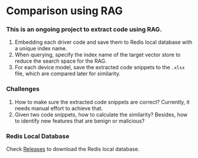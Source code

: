 # Comparison using RAG

### This is an ongoing project to extract code using RAG.

1. Embedding each driver code and save them to Redis local database with a unique index name.
2. When querying, specify the index name of the target vector store to reduce the search space for the RAG.
3. For each device model, save the extracted code snippets to the `.xlsx` file, which are compared later for similarity.

### Challenges

1. How to make sure the extracted code snippets are correct? Currently, it needs manual effort to achieve that.
2. Given two code snippets, how to calculate the similarity? Besides, how to identify new features that are benign or malicious?

### Redis Local Database
Check [Releases](https://github.com/XueningXu/RAG_Comparison/releases/tag/redis_local_database) to download the Redis local database.
